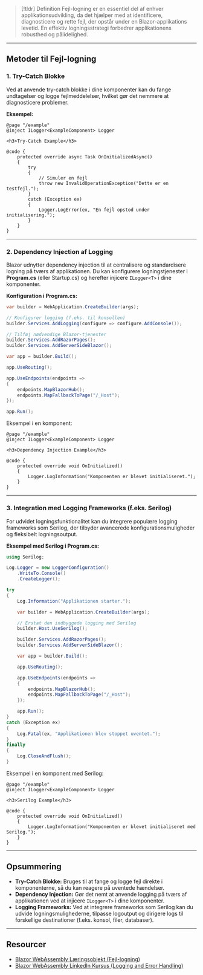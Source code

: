 > [!tldr] Definition
> Fejl-logning er en essentiel del af enhver applikationsudvikling, da det hjælper med at identificere, diagnosticere og rette fejl, der opstår under en Blazor-applikations levetid. En effektiv logningsstrategi forbedrer applikationens robusthed og pålidelighed.

---

## Metoder til Fejl-logning
### 1. Try-Catch Blokke
Ved at anvende try-catch blokke i dine komponenter kan du fange undtagelser og logge fejlmeddelelser, hvilket gør det nemmere at diagnosticere problemer.

**Eksempel:**
```razor
@page "/example"
@inject ILogger<ExampleComponent> Logger

<h3>Try-Catch Example</h3>

@code {
    protected override async Task OnInitializedAsync()
    {
        try
        {
            // Simuler en fejl
            throw new InvalidOperationException("Dette er en testfejl.");
        }
        catch (Exception ex)
        {
            Logger.LogError(ex, "En fejl opstod under initialisering.");
        }
    }
}
```

---

### 2. Dependency Injection af Logging
Blazor udnytter dependency injection til at centralisere og standardisere logning på tværs af applikationen. Du kan konfigurere logningstjenester i **Program.cs** (eller Startup.cs) og herefter injicere `ILogger<T>` i dine komponenter.

**Konfiguration i Program.cs:**
```csharp
var builder = WebApplication.CreateBuilder(args);

// Konfigurer logging (f.eks. til konsollen)
builder.Services.AddLogging(configure => configure.AddConsole());

// Tilføj nødvendige Blazor-tjenester
builder.Services.AddRazorPages();
builder.Services.AddServerSideBlazor();

var app = builder.Build();

app.UseRouting();

app.UseEndpoints(endpoints =>
{
    endpoints.MapBlazorHub();
    endpoints.MapFallbackToPage("/_Host");
});

app.Run();
```

Eksempel i en komponent:
```razor
@page "/example"
@inject ILogger<ExampleComponent> Logger

<h3>Dependency Injection Example</h3>

@code {
    protected override void OnInitialized()
    {
        Logger.LogInformation("Komponenten er blevet initialiseret.");
    }
}
```

---

### 3. Integration med Logging Frameworks (f.eks. Serilog)
For udvidet logningsfunktionalitet kan du integrere populære logging frameworks som Serilog, der tilbyder avancerede konfigurationsmuligheder og fleksibelt logningsoutput.

**Eksempel med Serilog i Program.cs:**
```csharp
using Serilog;

Log.Logger = new LoggerConfiguration()
    .WriteTo.Console()
    .CreateLogger();

try
{
    Log.Information("Applikationen starter.");

    var builder = WebApplication.CreateBuilder(args);

    // Erstat den indbyggede logging med Serilog
    builder.Host.UseSerilog();

    builder.Services.AddRazorPages();
    builder.Services.AddServerSideBlazor();

    var app = builder.Build();

    app.UseRouting();

    app.UseEndpoints(endpoints =>
    {
        endpoints.MapBlazorHub();
        endpoints.MapFallbackToPage("/_Host");
    });

    app.Run();
}
catch (Exception ex)
{
    Log.Fatal(ex, "Applikationen blev stoppet uventet.");
}
finally
{
    Log.CloseAndFlush();
}
```

Eksempel i en komponent med Serilog:
```razor
@page "/example"
@inject ILogger<ExampleComponent> Logger

<h3>Serilog Example</h3>

@code {
    protected override void OnInitialized()
    {
        Logger.LogInformation("Komponenten er blevet initialiseret med Serilog.");
    }
}
```

---

## Opsummering
- **Try-Catch Blokke:** Bruges til at fange og logge fejl direkte i komponenterne, så du kan reagere på uventede hændelser.
- **Dependency Injection:** Gør det nemt at anvende logging på tværs af applikationen ved at injicere `ILogger<T>` i dine komponenter.
- **Logging Frameworks:** Ved at integrere frameworks som Serilog kan du udvide logningsmulighederne, tilpasse logoutput og dirigere logs til forskellige destinationer (f.eks. konsol, filer, databaser).

---

## Resourcer
- [Blazor WebAssembly Læringsobjekt (Fejl-logning)](https://scorm.itslearning.com/data/3289/C20150/ims_import_38/scormcontent/index.html#/lessons/PQMcPpO52flncHmYIiRrRc7StWj7566o)
- [Blazor WebAssembly LinkedIn Kursus (Logging and Error Handling)](https://www.linkedin.com/learning/blazor-webassembly-foundational-skills/how-logging-works-in-blazor?resume=false&u=57075649)
